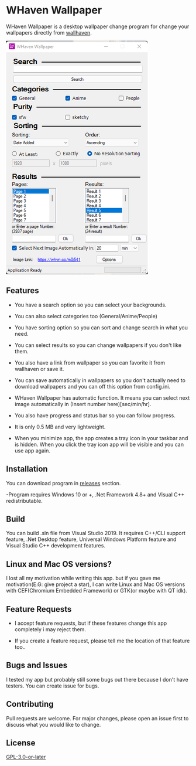 # WHaven Wallpaper

WHaven Wallpaper is a desktop wallpaper change program for change your wallpapers directly from [wallhaven](https://wallhaven.cc/).

![](https://raw.githubusercontent.com/EndChapter/WhavenWallpaper/master/AppScreenShot.png)

## Features

- You have a search option so you can select your backgrounds.

- You can also select categories too (General/Anime/People)

- You have sorting option so you can sort and change search in what you need.

- You can select results so you can change wallpapers if you don't like them.

- You also have a link from wallpaper so you can favorite it from wallhaven or save it.

- You can save automatically in wallpapers so you don't actually need to download wallpapers and you can off this option from config.ini.

- WHaven Wallpaper has automatic function. It means you can select next image automatically in (Insert number here)[sec/min/hr].

- You also have progress and status bar so you can follow progress.

- It is only 0.5 MB and very lightweight.

- When you minimize app, the app creates a tray icon in your taskbar and is hidden. When you click the tray icon app will be visible and you can use app again.

## Installation

You can download program in [releases](https://github.com/EndChapter/WhavenWallpaper/releases) section.

-Program requires Windows 10 or +, .Net Framework 4.8+ and Visual C++ redistributable.

## Build

You can build .sln file from Visual Studio 2019. It requires C++/CLI support feature, .Net Desktop feature, Universal Windows Platform feature and Visual Studio C++ development features.

## Linux and Mac OS versions?

I lost all my motivation while writing this app. but if you gave me motivation(E.G: give project a star), I can write Linux and Mac OS versions with CEF(Chromium Embedded Framework) or GTK(or maybe with QT idk).

## Feature Requests

- I accept feature requests, but if these features change this app completely i may reject them.

- If you create a feature request, please tell me the location of that feature too..

## Bugs and Issues

I tested my app but probably still some bugs out there because I don't have testers. You can create issue for bugs.

## Contributing

Pull requests are welcome. For major changes, please open an issue first to discuss what you would like to change.

## License
[GPL-3.0-or-later](https://www.gnu.org/licenses/gpl-3.0-standalone.html)

